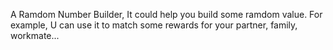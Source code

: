 A Ramdom Number Builder, It could help you build some ramdom value.
For example,
U can use it to match some rewards for your partner, family, workmate...
